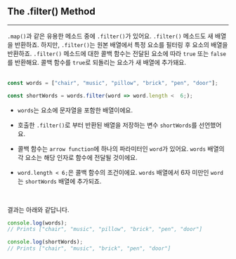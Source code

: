 ## The .filter() Method
---
`.map()`과 같은 유용한 메소드 중에 `.filter()`가 있어요. `.filter()` 메소드도 새 배열을 반환하죠. 하지만, `.filter()`는 원본 배열에서 특정 요소를 필터링 후 요소의 배열을 반환하죠. `.filter()` 메소드에 대한 콜백 함수는 전달된 요소에 따라 `true` 또는 `false`를 반환해요. 콜백 함수를 `true`로 되돌리는 요소가 새 배열에 추가돼요.
<br>
<br>

```javascript
const words = ["chair", "music", "pillow", "brick", "pen", "door"];

const shortWords = words.filter(word => word.length <  6;);
```

- `words`는 요소에 문자열을 포함한 배열이에요.

- 호출한 `.filter()`로 부터 반환된 배열을 저장하는 변수 `shortWords`를 선언했어요.

- 콜백 함수는 `arrow function`에 하나의 파라미터인 `word`가 있어요. `words` 배열의 각 요소는 해당 인자로 함수에 전달될 것이에요.

- `word.length < 6;`은 콜백 함수의 조건이에요. `words` 배열에서 6자 미만인 `word`는 `shortWords` 배열에 추가되죠.

<br>

결과는 아래와 같답니다.

```javascript
console.log(words);
// Prints ["chair", "music", "pillow", "brick", "pen", "door"]

console.log(shortWords);
// Prints ["chair", "music", "brick", "pen", "door"]
```